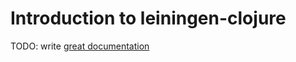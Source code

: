 # Introduction to leiningen-clojure

TODO: write [great documentation](http://jacobian.org/writing/what-to-write/)
